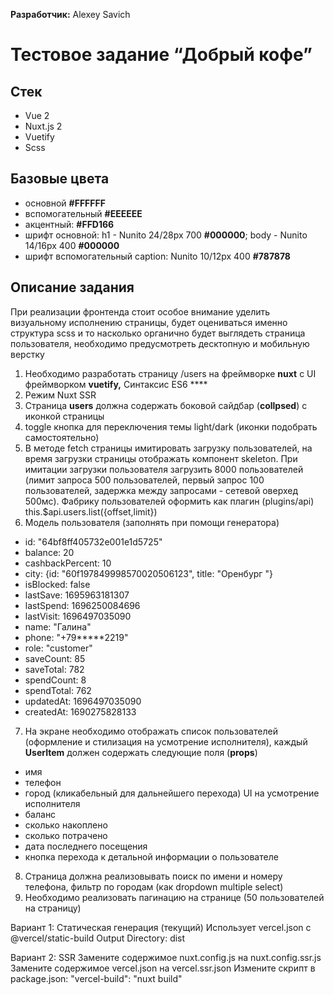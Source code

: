 **Разработчик:** Alexey Savich

# Тестовое задание “Добрый кофе”

## Стек

- Vue 2
- Nuxt.js 2
- Vuetify
- Scss

## Базовые цвета

- основной **#FFFFFF**
- вспомогательный **#EEEEEE**
- акцентный: **#FFD166**
- шрифт основной: h1 - Nunito 24/28px 700 **#000000**; body - Nunito 14/16px 400 **#000000**
- шрифт вспомогательный caption: Nunito 10/12px 400 **#787878**

## Описание задания

При реализации фронтенда стоит особое внимание уделить визуальному исполнению страницы, будет оцениваться именно структура scss и то насколько органично будет выглядеть страница пользователя, необходимо предусмотреть десктопную и мобильную верстку

1. Необходимо разработать страницу /users на фреймворке **nuxt** c UI фреймворком **vuetify,** Синтаксис ES6 ****
2. Режим Nuxt SSR
3. Cтраница **users** должна содержать боковой сайдбар (**collpsed**) с иконкой страницы
4. toggle кнопка для переключения темы light/dark (иконки подобрать самостоятельно)
5. В методе fetch страницы имитировать загрузку пользователей, на время загрузки страницы отображать компонент skeleton. При имитации загрузки пользователя загрузить 8000 пользователей (лимит запроса 500 пользователей, первый запрос 100 пользователей, задержка между запросами - сетевой оверхед 500мс). Фабрику пользователей оформить как плагин (plugins/api) this.$api.users.list({offset,limit})
6. Модель пользователя (заполнять при помощи генератора)
- id: "64bf8ff405732e001e1d5725"
- balance: 20
- cashbackPercent: 10
- city: {id: "60f197849998570020506123", title: "Оренбург "}
- isBlocked: false
- lastSave: 1695963181307
- lastSpend: 1696250084696
- lastVisit: 1696497035090
- name: "Галина"
- phone: "+79*****2219"
- role: "customer"
- saveCount: 85
- saveTotal: 782
- spendCount: 8
- spendTotal: 762
- updatedAt: 1696497035090
- createdAt: 1690275828133
7. На экране необходимо отображать список пользователей (оформление и стилизация на усмотрение исполнителя), каждый **UserItem** должен содержать следующие поля (**props**)
- имя
- телефон
- город (кликабельный для дальнейшего перехода) UI на усмотрение исполнителя
- баланс
- сколько накоплено
- сколько потрачено
- дата последнего посещения
- кнопка перехода к детальной информации о пользователе
8. Страница должна реализовывать поиск по имени и номеру телефона, фильтр по городам (как dropdown multiple select)
9. Необходимо реализовать пагинацию на странице (50 пользователей на страницу)




Вариант 1: Статическая генерация (текущий)
Использует vercel.json с @vercel/static-build
Output Directory: dist


Вариант 2: SSR 
Замените содержимое nuxt.config.js на nuxt.config.ssr.js
Замените содержимое vercel.json на vercel.ssr.json
Измените скрипт в package.json: "vercel-build": "nuxt build"